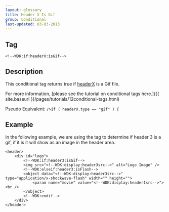 ```yaml
---
layout: glossary
title: Header X Is Gif
group: Conditional
last-updated: 03-03-2013
---
```


## Tag

`<!--WDK:if:headerX:isGif-->`

## Description

This conditional tag returns true if [headerX](13header-x.html) is a Gif file.

For more information, [please see the tutorial on conditional tags here.]({{ site.baseurl }}/pages/tutorials/12conditional-tags.html)

Pseudo Equivalent:
`/>if ( headerX.type == "gif" ) {`

## Example
In the following example, we are using the tag to determine if header 3 is a gif, if it is it will show as an image in the header area.

~~~
<header>
	<div id="logo">
		<!--WDK:if:header3:isGif-->
		<img src="<!--WDK:display:header3src-->" alt="Logo Image" />
		<!--WDK:elseif:header3:isFlash-->
		<object data="<!--WDK:display:header3src-->" type="application/x-shockwave-flash" width="" height="">
			<param name="movie" value="<!--WDK:display:header1src-->"><br />
		</object>
		<!--WDK:endif-->
	</div>
</header>
~~~